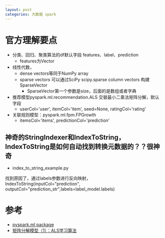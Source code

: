 ```yaml
---
layout: post
categories: 大数据 spark
---
```


# 官方理解要点

- 分类、回归、聚类算法的df默认字段 features、label、prediction
  - features为Vector
- 线性代数，
  - dense vectors等同于NumPy array
  - sparse vectors 可以通过SciPy scipy.sparse column vectors  构建 SparseVector
    - SparseVector第一个参数是size，后面的是数组或者字典
- 推荐模型pyspark.ml.recommendation.ALS  交替最小二乘法矩阵分解，默认字段
  - userCol='user', itemCol='item', seed=None, ratingCol='rating'
- 关联规则模型：pyspark.ml.fpm.FPGrowth
  -  itemsCol='items', predictionCol='prediction'


## 神奇的StringIndexer和IndexToString，IndexToString是如何自动找到转换元数据的？？很神奇
- index_to_string_example.py

找到原因了，通过labels参数进行反向映射，IndexToString(inputCol="prediction", outputCol="prediction_str",labels=label_model.labels)
## 

# 参考

- [pyspark.ml package](https://spark.apache.org/docs/latest/api/python/pyspark.ml.html)
- [矩阵分解模型（1）：ALS学习算法](https://blog.csdn.net/oucpowerman/article/details/49847979)
